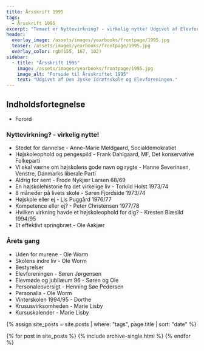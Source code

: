 ```yaml
---
title: Årsskrift 1995
tags:
  - Årsskrift 1995
excerpt: "Temaet er Nyttevirkning? - virkelig nytte! Udgivet af Elevforeningen og Den Jyske Idrætsskole."
header:
  overlay_image: /assets/images/yearbooks/frontpage/1995.jpg
  teaser: /assets/images/yearbooks/frontpage/1995.jpg
  overlay_color: rgb(155, 167, 102)
sidebar:
  - title: "Årsskrift 1995"
    image: /assets/images/yearbooks/frontpage/1995.jpg
    image_alt: "Forside til Årsskriftet 1995"
    text: "Udgivet af Den Jyske Idrætsskole og Elevforeningen."
---
```


## Indholdsfortegnelse

- Forord

### Nyttevirkning? - virkelig nytte!

- Stedet for dannelse  - Anne-Marie Meldgaard, Socialdemokratiet
- Højskoleophold og pengespild - Frank Dahlgaard, MF, Det konservative Folkeparti
- Vi skal værne om højskolens gode navn og rygte - Hanne Severinsen, Venstre, Danmarks liberale Parti
- Aldrig for sent - Frode Nykjær Larsen 68/69
- En højskolehistorie fra det virkelige liv - Torkild Holst 1973/74
- 8 måneder på livets skole - Søren Fjordside 1973/74
- Højskole eller ej - Lis Puggård 1976/77
- Kompetence eller ej? - Peter Christensen 1977/78
- Hvilken virkning havde et højskoleophold for dig? - Kresten Blæsild 1994/95
- Et effektivt springbræt - Ole Aakjær

### Årets gang

- Uden for murene - Ole Worm
- Skolens indre liv - Ole Worm
- Bestyrelser 
- Elevforeningen - Søren Jørgensen
- Elevmøde og jubilæum 96 - Søren og Ole
- Personaleoversigt - Henning Søe Pedersen
- Personalia - Ole Worm
- Vinterskolen 1994/95 - Dorthe
- Krususvirksomheden - Marie Lisby
- Kursuskalender - Marie Lisby

{% assign site_posts = site.posts | where: "tags", page.title | sort: "date" %}

<div class="grid__wrapper">
  {% for post in site_posts %}
    {% include archive-single.html %}
  {% endfor %}
</div>
